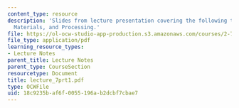 ```yaml
---
content_type: resource
description: 'Slides from lecture presentation covering the following topics: Piezoelectricity,
  Materials, and Processing.'
file: https://ol-ocw-studio-app-production.s3.amazonaws.com/courses/2-76-multi-scale-system-design-fall-2004/18c9235baf6f0055196ab2dcbf7cbae7_lecture_7prt1.pdf
file_type: application/pdf
learning_resource_types:
- Lecture Notes
parent_title: Lecture Notes
parent_type: CourseSection
resourcetype: Document
title: lecture_7prt1.pdf
type: OCWFile
uid: 18c9235b-af6f-0055-196a-b2dcbf7cbae7
---
```

